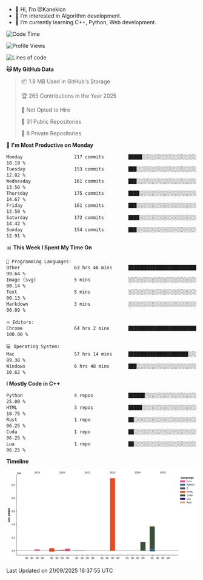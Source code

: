 - 👋 Hi, I’m @Kanekicn
- 👀 I’m interested in Algorithm development.
- 🌱 I’m currently learning C++, Python, Web development.

<!---
cotecsz/cotecsz is a ✨ special ✨ repository because its `README.md` (this file) appears on your GitHub profile.
You can click the Preview link to take a look at your changes.
--->

<!--START_SECTION:waka-->
![Code Time](http://img.shields.io/badge/Code%20Time-4%2C556%20hrs%2028%20mins-blue)

![Profile Views](http://img.shields.io/badge/Profile%20Views-9-blue)

![Lines of code](https://img.shields.io/badge/From%20Hello%20World%20I%27ve%20Written-1.7%20million%20lines%20of%20code-blue)

**🐱 My GitHub Data** 

> 📦 1.8 MB Used in GitHub's Storage 
 > 
> 🏆 265 Contributions in the Year 2025
 > 
> 🚫 Not Opted to Hire
 > 
> 📜 31 Public Repositories 
 > 
> 🔑 8 Private Repositories 
 > 
📅 **I'm Most Productive on Monday** 

```text
Monday                   217 commits         █████░░░░░░░░░░░░░░░░░░░░   18.19 % 
Tuesday                  153 commits         ███░░░░░░░░░░░░░░░░░░░░░░   12.82 % 
Wednesday                161 commits         ███░░░░░░░░░░░░░░░░░░░░░░   13.50 % 
Thursday                 175 commits         ████░░░░░░░░░░░░░░░░░░░░░   14.67 % 
Friday                   161 commits         ███░░░░░░░░░░░░░░░░░░░░░░   13.50 % 
Saturday                 172 commits         ████░░░░░░░░░░░░░░░░░░░░░   14.42 % 
Sunday                   154 commits         ███░░░░░░░░░░░░░░░░░░░░░░   12.91 % 
```


📊 **This Week I Spent My Time On** 

```text
💬 Programming Languages: 
Other                    63 hrs 48 mins      █████████████████████████   99.64 % 
Image (svg)              5 mins              ░░░░░░░░░░░░░░░░░░░░░░░░░   00.14 % 
Text                     5 mins              ░░░░░░░░░░░░░░░░░░░░░░░░░   00.13 % 
Markdown                 3 mins              ░░░░░░░░░░░░░░░░░░░░░░░░░   00.09 % 

🔥 Editors: 
Chrome                   64 hrs 2 mins       █████████████████████████   100.00 % 

💻 Operating System: 
Mac                      57 hrs 14 mins      ██████████████████████░░░   89.38 % 
Windows                  6 hrs 48 mins       ███░░░░░░░░░░░░░░░░░░░░░░   10.62 % 
```

**I Mostly Code in C++** 

```text
Python                   4 repos             ██████░░░░░░░░░░░░░░░░░░░   25.00 % 
HTML                     3 repos             █████░░░░░░░░░░░░░░░░░░░░   18.75 % 
Rust                     1 repo              ██░░░░░░░░░░░░░░░░░░░░░░░   06.25 % 
Cuda                     1 repo              ██░░░░░░░░░░░░░░░░░░░░░░░   06.25 % 
Lua                      1 repo              ██░░░░░░░░░░░░░░░░░░░░░░░   06.25 % 
```



**Timeline**

![Lines of Code chart](https://raw.githubusercontent.com/Kanekicn/Kanekicn/master/assets/bar_graph.png)


 Last Updated on 21/09/2025 16:37:55 UTC
<!--END_SECTION:waka-->
